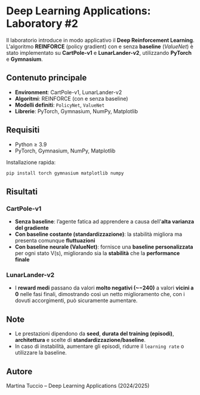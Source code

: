 # Deep Learning Applications: Laboratory #2

Il laboratorio introduce in modo applicativo il **Deep Reinforcement Learning**. L'algoritmo **REINFORCE** (policy gradient) con e senza **baseline** (*ValueNet*) è stato implementato su **CartPole-v1** e **LunarLander-v2**, utilizzando **PyTorch** e **Gymnasium**. 

## Contenuto principale
- **Environment**: CartPole-v1, LunarLander-v2
- **Algoritmi**: REINFORCE (con e senza baseline)
- **Modelli definiti**: `PolicyNet`, `ValueNet`
- **Librerie**: PyTorch, Gymnasium, NumPy, Matplotlib

## Requisiti
- Python ≥ 3.9
- PyTorch, Gymnasium, NumPy, Matplotlib

Installazione rapida:
```bash
pip install torch gymnasium matplotlib numpy
```
## Risultati 

### CartPole-v1
- **Senza baseline**: l’agente fatica ad apprendere a causa dell'**alta varianza del gradiente**
- **Con baseline costante (standardizzazione)**: la stabilità migliora ma presenta comunque **fluttuazioni**
- **Con baseline neurale (ValueNet)**: fornisce una **baseline personalizzata** per ogni stato V(s), migliorando sia la **stabilità** che la **performance finale**

### LunarLander-v2
- I **reward medi** passano da valori **molto negativi (~−240)** a valori **vicini a 0** nelle fasi finali, dimostrando così un netto miglioramento che, con i dovuti accorgimenti, può sicuramente aumentare.

## Note
- Le prestazioni dipendono da **seed**, **durata del training (episodi)**, **architettura** e scelte di **standardizzazione/baseline**.  
- In caso di instabilità, aumentare gli episodi, ridurre il `learning rate` o utilizzare la baseline.

## Autore
Martina Tuccio – Deep Learning Applications (2024/2025)


